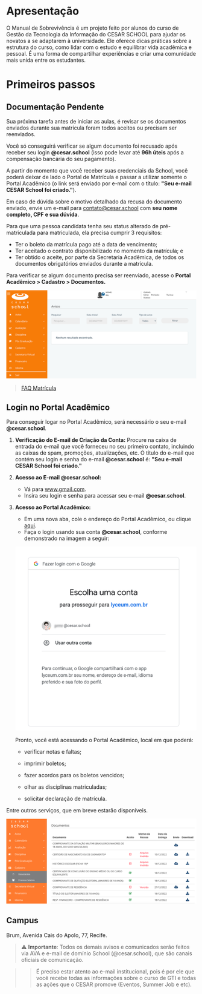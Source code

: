 # Apresentação

O Manual de Sobrevivência é um projeto feito por alunos do curso de Gestão da Tecnologia da Informação do CESAR SCHOOL para ajudar os novatos a se adaptarem à universidade. Ele oferece dicas práticas sobre a estrutura do curso, como lidar com o estudo e equilibrar vida acadêmica e pessoal. É uma forma de compartilhar experiências e criar uma comunidade mais unida entre os estudantes.

# Primeiros passos
## Documentação Pendente

Sua próxima tarefa antes de iniciar as aulas, é revisar se os documentos enviados durante sua matrícula foram todos aceitos ou precisam ser reenviados.

Você só conseguirá verificar se algum documento foi recusado após receber seu login **@cesar.school** (isso pode levar até **96h úteis** após a compensação bancária do seu pagamento).

A partir do momento que você receber suas credenciais da School, você poderá deixar de lado o Portal de Matrícula e passar a utilizar somente o Portal Acadêmico (o link será enviado por e-mail com o título: **"Seu e-mail CESAR School foi criado."**).

Em caso de dúvida sobre o motivo detalhado da recusa do documento enviado, envie um e-mail para [contato@cesar.school](mailto:contato@cesar.school) com **seu nome completo, CPF e sua dúvida**.

Para que uma pessoa candidata tenha seu status alterado de pré-matriculada para matriculada, ela precisa cumprir 3 requisitos:

- Ter o boleto da matrícula pago até a data de vencimento;
- Ter aceitado o contrato disponibilizado no momento da matrícula; e
- Ter obtido o aceite, por parte da Secretaria Acadêmica, de todos os documentos obrigatórios enviados durante a matrícula.

Para verificar se algum documento precisa ser reenviado, acesse o **Portal Acadêmico > Cadastro > Documentos.**

![Documentos](../assets/img/ok-home-lyceum.png)

> [FAQ Matrícula](https://sites.google.com/cesar.school/graduacao/matr%C3%ADcula/faq) </br>

## Login no Portal Acadêmico

Para conseguir logar no Portal Acadêmico, será necessário o seu e-mail **@cesar.school**.

1. **Verificação do E-mail de Criação da Conta:**
   Procure na caixa de entrada do e-mail que você forneceu no seu primeiro contato, incluindo as caixas de spam, promoções, atualizações, etc. O título do e-mail que contém seu login e senha do e-mail **@cesar.school** é: **"Seu e-mail CESAR School foi criado."**

2. **Acesso ao E-mail @cesar.school:**
   * Vá para www.gmail.com.
   * Insira seu login e senha para acessar seu e-mail **@cesar.school**.

3. **Acesso ao Portal Acadêmico:**
   * Em uma nova aba, cole o endereço do Portal Acadêmico, ou clique [aqui](https://cesar.lyceum.com.br/AOnline3/#/home/avisos).
   * Faça o login usando sua conta **@cesar.school**, conforme demonstrado na imagem a seguir:

   ![Exemplo de Login](../assets/img/ok-login-portal-academico.png)

   Pronto, você está acessando o Portal Acadêmico, local em que poderá:

    * verificar notas e faltas;

    * imprimir boletos;

    * fazer acordos para os boletos vencidos;

    * olhar as disciplinas matriculadas;

    * solicitar declaração de matrícula.

Entre outros serviços, que em breve estarão disponíveis.

![Lyceum](../assets/img/view-aluno-lyceum.png)

## Campus
Brum, Avenida Cais do Apolo, 77, Recife.

> :warning: **Importante**: Todos os demais avisos e comunicados serão feitos via AVA e e-mail de domínio School (@cesar.school), que são canais oficiais de comunicação. 

>> É preciso estar atento ao e-mail institucional, pois é por ele que você recebe todas as informações sobre o curso de GTI e todas as ações que o CESAR promove (Eventos, Summer Job e etc).
